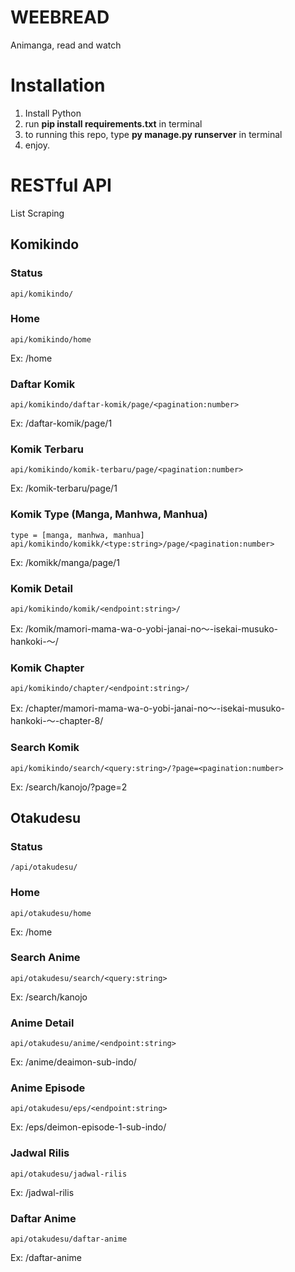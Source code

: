 # WEEBREAD
Animanga, read and watch


# Installation
1. Install Python
2. run **pip install requirements.txt** in terminal
3. to running this repo, type **py manage.py runserver** in terminal
4. enjoy.


# RESTful API

List Scraping
## Komikindo
### Status
```
api/komikindo/
```
### Home
```
api/komikindo/home
```
Ex: /home
### Daftar Komik
```
api/komikindo/daftar-komik/page/<pagination:number>
```
Ex: /daftar-komik/page/1
### Komik Terbaru
```
api/komikindo/komik-terbaru/page/<pagination:number>
```
Ex: /komik-terbaru/page/1
### Komik Type (Manga, Manhwa, Manhua)
```
type = [manga, manhwa, manhua]
api/komikindo/komikk/<type:string>/page/<pagination:number>
```
Ex: /komikk/manga/page/1
### Komik Detail
```
api/komikindo/komik/<endpoint:string>/
```
Ex: /komik/mamori-mama-wa-o-yobi-janai-no〜-isekai-musuko-hankoki-〜/
### Komik Chapter
```
api/komikindo/chapter/<endpoint:string>/
```
Ex: /chapter/mamori-mama-wa-o-yobi-janai-no〜-isekai-musuko-hankoki-〜-chapter-8/
### Search Komik
```
api/komikindo/search/<query:string>/?page=<pagination:number>
```
Ex: /search/kanojo/?page=2

## Otakudesu
### Status
```
/api/otakudesu/
```

### Home
```
api/otakudesu/home
```
Ex: /home

### Search Anime
```
api/otakudesu/search/<query:string>
```
Ex: /search/kanojo

### Anime Detail
```
api/otakudesu/anime/<endpoint:string>
```
Ex: /anime/deaimon-sub-indo/

### Anime Episode
```
api/otakudesu/eps/<endpoint:string>
```
Ex: /eps/deimon-episode-1-sub-indo/
### Jadwal Rilis
```
api/otakudesu/jadwal-rilis
```
Ex: /jadwal-rilis
### Daftar Anime
```
api/otakudesu/daftar-anime
```
Ex: /daftar-anime